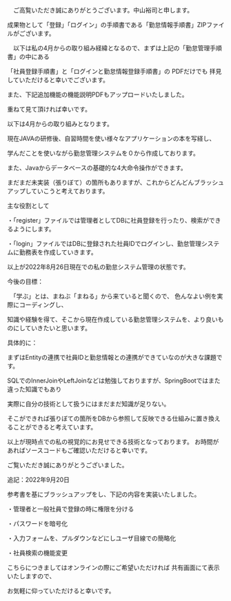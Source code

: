 　ご高覧いただき誠にありがとうございます。中山裕司と申します。
 
 
  
成果物として「登録」「ログイン」の手順書である「勤怠情報手順書」ZIPファイルがございます。
 
  
　以下は私の4月からの取り組み経緯となるので、まずは上記の「勤怠管理手順書」の中にある
 
「社員登録手順書」と「ログインと勤怠情報登録手順書」の
PDFだけでも 
 拝見していただけると幸いでございます。
  
また、下記追加機能の機能説明PDFもアップロードいたしました。
 
重ねて見て頂ければ幸いです。

 

 
 
以下は4月からの取り組みとなります。
  
  
  
現在JAVAの研修後、自習時間を使い様々なアプリケーションの本を写経し、
 
学んだことを使いながら勤怠管理システムを０から作成しております。
 
また、Javaからデータベースの基礎的な4大命令操作ができます。
 
まだまだ未実装（張りぼて）の箇所もありますが、これからどんどんブラッシュアップしていこうと考えております。
 　
 
主な役割として
 
・「register」ファイルでは管理者としてDBに社員登録を行ったり、検索ができるようにします。
 
・「login」ファイルではDBに登録された社員IDでログインし、勤怠管理システムに勤務表を作成していきます。
 
 
 
 
以上が2022年8月26日現在での私の勤怠システム管理の状態です。
 
 
 
 
今後の目標：
 
　「学ぶ」とは、まねぶ「まねる」から来ていると聞くので、
  色んなよい例を実際にコーディングし、
 
知識や経験を得て、そこから現在作成している勤怠管理システムを、より良いものにしていきたいと思います。
 
具体的に：
 
まずはEntityの連携で社員IDと勤怠情報との連携ができていなのが大きな課題です。
 
SQLでのInnerJoinやLeftJoinなどは勉強しておりますが、SpringBootではまた違った知識でもあり
 
実際に自分の技術として扱うにはまだまだ知識が足りない。
 
そこができれば張りぼての箇所をDBから参照して反映できる仕組みに置き換えることができると考えています。
 
 
以上が現時点での私の視覚的にお見せできる技術となっております。
お時間があればソースコードもご確認いただけると幸いです。
 
 
ご覧いただき誠にありがとうございました。
 
 
 
 
 
 
 
 
 
 
追記：2022年9月20日
 
参考書を基にブラッシュアップをし、下記の内容を実装いたしました。
 
・管理者と一般社員で登録の時に権限を分ける
 
・パスワードを暗号化
 
・入力フォームを、プルダウンなどにしユーザ目線での簡略化
 
・社員検索の機能変更
 
こちらにつきましてはオンラインの際にご希望いただければ
共有画面にて表示いたしますので、
 
お気軽に仰っていただけると幸いです。
